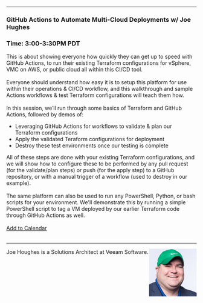 <style>
  body {background-image:url('github-site-BG.png'); background-repeat: repeat-y; }
  .wrapper {margin-top:75px;}
  header {top:20px!important;
  .session-wrapper{border:1px solid #36373b; border-radius:5px; padding:20px; background-color:##D3D3D3;}
  
</style>
<hr/>

### **GitHub Actions to Automate Multi-Cloud Deployments w/ Joe Hughes**
### **Time: 3:00-3:30PM PDT**
<div class="session-wrapper">
This is about showing everyone how quickly they can get up to speed with GitHub Actions, to run their existing Terraform configurations for vSphere, VMC on AWS, or public cloud all within this CI/CD tool.
<br><br>
Everyone should understand how easy it is to setup this platform for use within their operations & CI/CD workflow, and this walkthrough and sample Actions workflows & test Terraform configurations will teach them how.
<br><br>
In this session, we’ll run through some basics of Terraform and GitHub Actions, followed by demos of:
<ul>
  <li>Leveraging GitHub Actions for workflows to validate & plan our Terraform configurations </li>
  <li>Apply the validated Teraform configurations for deployment </li>
  <li>Destroy these test environments once our testing is complete </li>
</ul>
All of these steps are done with your existing Terraform configurations, and we will show how to configure these to be performed by any pull request (for the validate/plan steps) or push (for the apply step) to a GitHub repository, or with a manual trigger of a workflow (used to destroy in our example).
<br><br>
The same platform can also be used to run any PowerShell, Python, or bash scripts for your environment.  We'll demonstrate this by running a simple PowerShell script to tag a VM deployed by our earlier Terraform code through GitHub Actions as well.
<br>
<br> 
<a title="Add to Calendar" class="addeventatc" data-id="Dj5085561" href="https://www.addevent.com/event/Dj5085561" target="_blank" rel="nofollow">Add to Calendar</a>
        <script type="text/javascript" src="https://addevent.com/libs/atc/1.6.1/atc.min.js" async defer></script>
</div>
<br>
<hr/>
<img src="joe_houghes.png" alt="Joe Houghes" width="25%" align="right">
    
<p>Joe Houghes is a Solutions Architect at Veeam Software.</p>

